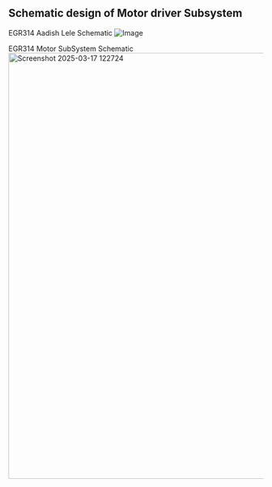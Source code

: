 
## Schematic design of Motor driver Subsystem

EGR314 Aadish Lele Schematic
![Image](https://github.com/user-attachments/assets/c7163d30-6a1a-4427-86f4-89c7ff576e49)


EGR314 Motor SubSystem Schematic
<img width="841" alt="Screenshot 2025-03-17 122724" src="[https://github.com/user-attachments/assets/c7163d30-6a1a-4427-86f4-89c7ff576e49]" />
